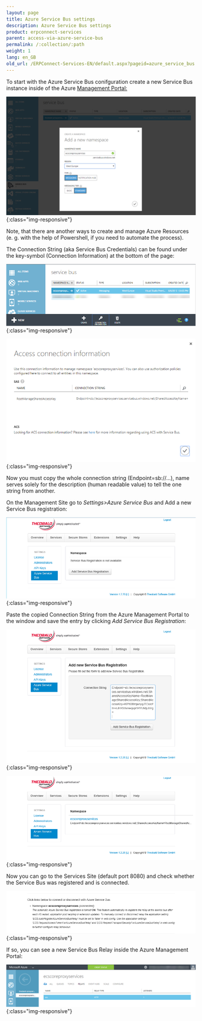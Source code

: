```yaml
---
layout: page
title: Azure Service Bus settings
description: Azure Service Bus settings
product: erpconnect-services
parent: access-via-azure-service-bus
permalink: /:collection/:path
weight: 1
lang: en_GB
old_url: /ERPConnect-Services-EN/default.aspx?pageid=azure_service_bus
---
```


To start with the Azure Service Bus conifguration create a new Service Bus instance inside of the Azure [Management Portal:]()

![ecscore-managementsite28](/img/content/ecscore-managementsite28.jpg.png){:class="img-responsive"}

Note, that there are another ways to create and manage Azure Resources (e. g. with the help of Powershell, if you need to automate the process).


The Connection String (aka Service Bus Credentials) can be found under the key-symbol (Connection Information) at the bottom of the page:

![ecscore-managementsite29](/img/content/ecscore-managementsite29.jpg.png){:class="img-responsive"}

![ecscore-managementsite30](/img/content/ecscore-managementsite30.jpg.png){:class="img-responsive"}

Now you must copy the whole connection string (Endpoint=sb://...), name serves solely for the description (human readable value) to tell the one string from another.


On the Management Site go to *Settings>Azure Service Bus* and Add a new Service Bus registration:

![ecscore-managementsite31](/img/content/ecscore-managementsite31.jpg.png){:class="img-responsive"}

Paste the copied Connection String from the Azure Management Portal to the window and save the entry by clicking *Add Service Bus Registration*:

![ecscore-managementsite32](/img/content/ecscore-managementsite32.jpg.png){:class="img-responsive"}

![ecscore-managementsite33](/img/content/ecscore-managementsite33.jpg.png){:class="img-responsive"}

Now you can go to the Services Site (default port 8080) and check whether the Service Bus was registered and is connected.

![ecscore-managementsite34](/img/content/ecscore-managementsite34.jpg.png){:class="img-responsive"}

If so, you can see a new Service Bus Relay inside the Azure Management Portal:

![ecscore-managementsite35](/img/content/ecscore-managementsite35.jpg.png){:class="img-responsive"}